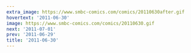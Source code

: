 ```yaml
---
extra_image: https://www.smbc-comics.com/comics/20110630after.gif
hovertext: '2011-06-30'
image: https://www.smbc-comics.com/comics/20110630.gif
next: '2011-07-01'
prev: '2011-06-29'
title: '2011-06-30'
---
```

